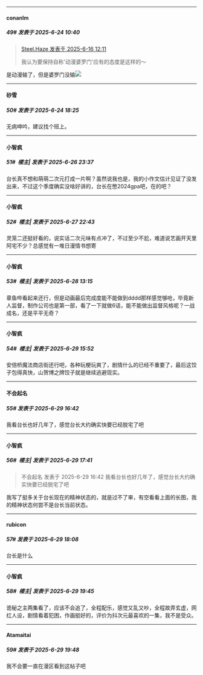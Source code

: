 ﻿
*****

####  conanlm  
##### 49#       发表于 2025-6-24 10:40

<blockquote><a href="httphttps://stage1st.com/2b/forum.php?mod=redirect&amp;goto=findpost&amp;pid=67946781&amp;ptid=2253374" target="_blank">Steel.Haze 发表于 2025-6-16 12:11</a>

我认为要保持自称'动漫婆罗门'应有的态度是这样的～</blockquote>
是动漫输了，但是婆罗门没输<img src="https://static.stage1st.com/image/smiley/face2017/227.gif" referrerpolicy="no-referrer">


*****

####  砂雪  
##### 50#       发表于 2025-6-24 18:25

无病呻吟，建议找个班上。


*****

####  小智疯  
##### 51#         楼主| 发表于 2025-6-26 23:37

台长真不想和萌萌二次元打成一片啊？虽然说我也是，我的小作文估计见证了没发出来，不过这个季度确实没啥好讲的，台长在憋2024gpa吧，在的吧？


*****

####  小智疯  
##### 52#         楼主| 发表于 2025-6-27 22:43

灵笼二还挺好看的，说实话二次元味有点冲了，不过至少不尬，难道说艺画开天里阿宅不少？总感觉有一堆日漫情书想寄


*****

####  小智疯  
##### 53#         楼主| 发表于 2025-6-28 13:15

章鱼哔看起来还行，但是动画最后完成度能不能做到dddd那样感觉够呛，毕竟新人监督，制作公司也是第一部，看了一下就做6话，能不能做出监督风格呢？一战成名，还是平平无奇？


*****

####  小智疯  
##### 54#         楼主| 发表于 2025-6-29 15:52

安倍桥魔法商店街还行吧，各种玩梗玩爽了，剧情什么的已经不重要了，最后这饺子包得真快，山贺博之牌饺子就是继续逃避现实。


*****

####  不会起名  
##### 55#       发表于 2025-6-29 16:42

我看台长也好几年了，感觉台长大约确实快要已经脱宅了吧


*****

####  小智疯  
##### 56#         楼主| 发表于 2025-6-29 17:41

<blockquote>不会起名 发表于 2025-6-29 16:42
我看台长也好几年了，感觉台长大约确实快要已经脱宅了吧</blockquote>
我写了挺多关于台长现在的精神状态的，就是过不了审，有空看看上面的长图，我的精神状态何尝不是台长当前状态。


*****

####  rubicon  
##### 57#       发表于 2025-6-29 18:08

台长是什么


*****

####  小智疯  
##### 58#         楼主| 发表于 2025-6-29 19:45

诡秘之主两集看了，应该不会追了，全程配乐，感觉又乱又吵，全程故弄玄虚，网红人设，剧情看着犯困，作画挺好的，评价为抖次元最喜欢的一集，我不是受众。


*****

####  Atamaitai  
##### 59#       发表于 2025-6-29 19:48

我不会要一直在漫区看到这帖子吧

